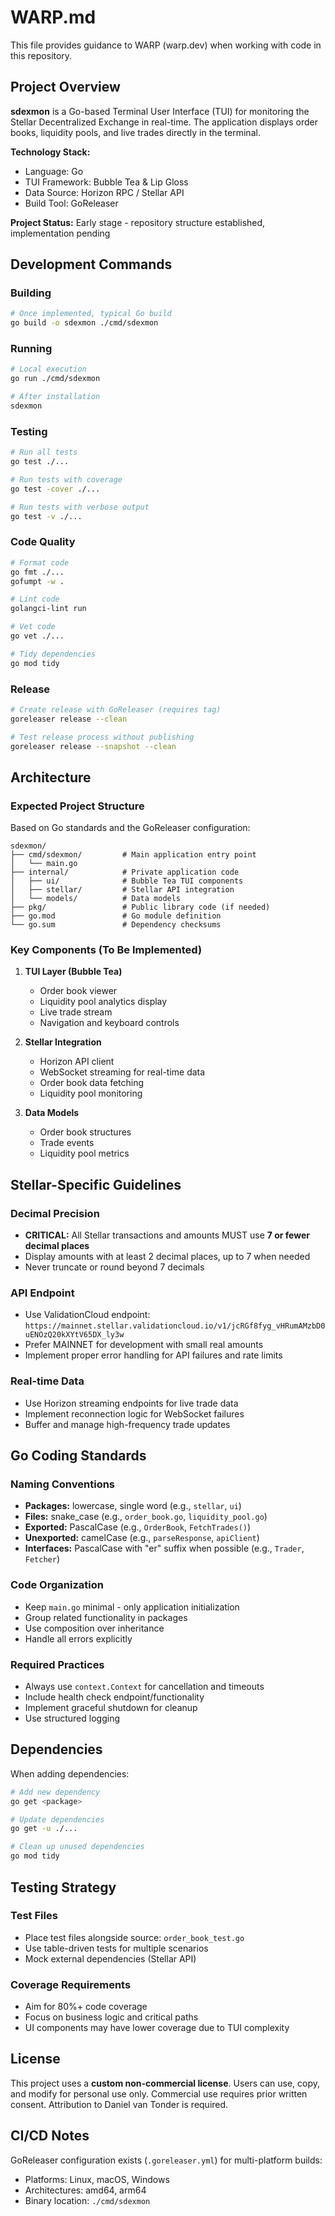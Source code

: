 # WARP.md

This file provides guidance to WARP (warp.dev) when working with code in this repository.

## Project Overview

**sdexmon** is a Go-based Terminal User Interface (TUI) for monitoring the Stellar Decentralized Exchange in real-time. The application displays order books, liquidity pools, and live trades directly in the terminal.

**Technology Stack:**
- Language: Go
- TUI Framework: Bubble Tea & Lip Gloss
- Data Source: Horizon RPC / Stellar API
- Build Tool: GoReleaser

**Project Status:** Early stage - repository structure established, implementation pending

## Development Commands

### Building
```bash
# Once implemented, typical Go build
go build -o sdexmon ./cmd/sdexmon
```

### Running
```bash
# Local execution
go run ./cmd/sdexmon

# After installation
sdexmon
```

### Testing
```bash
# Run all tests
go test ./...

# Run tests with coverage
go test -cover ./...

# Run tests with verbose output
go test -v ./...
```

### Code Quality
```bash
# Format code
go fmt ./...
gofumpt -w .

# Lint code
golangci-lint run

# Vet code
go vet ./...

# Tidy dependencies
go mod tidy
```

### Release
```bash
# Create release with GoReleaser (requires tag)
goreleaser release --clean

# Test release process without publishing
goreleaser release --snapshot --clean
```

## Architecture

### Expected Project Structure
Based on Go standards and the GoReleaser configuration:

```
sdexmon/
├── cmd/sdexmon/         # Main application entry point
│   └── main.go
├── internal/            # Private application code
│   ├── ui/              # Bubble Tea TUI components
│   ├── stellar/         # Stellar API integration
│   └── models/          # Data models
├── pkg/                 # Public library code (if needed)
├── go.mod               # Go module definition
└── go.sum               # Dependency checksums
```

### Key Components (To Be Implemented)

1. **TUI Layer (Bubble Tea)**
   - Order book viewer
   - Liquidity pool analytics display
   - Live trade stream
   - Navigation and keyboard controls

2. **Stellar Integration**
   - Horizon API client
   - WebSocket streaming for real-time data
   - Order book data fetching
   - Liquidity pool monitoring

3. **Data Models**
   - Order book structures
   - Trade events
   - Liquidity pool metrics

## Stellar-Specific Guidelines

### Decimal Precision
- **CRITICAL:** All Stellar transactions and amounts MUST use **7 or fewer decimal places**
- Display amounts with at least 2 decimal places, up to 7 when needed
- Never truncate or round beyond 7 decimals

### API Endpoint
- Use ValidationCloud endpoint: `https://mainnet.stellar.validationcloud.io/v1/jcRGf8fyg_vHRumAMzbD0uENOzQ20kXYtV65DX_ly3w`
- Prefer MAINNET for development with small real amounts
- Implement proper error handling for API failures and rate limits

### Real-time Data
- Use Horizon streaming endpoints for live trade data
- Implement reconnection logic for WebSocket failures
- Buffer and manage high-frequency trade updates

## Go Coding Standards

### Naming Conventions
- **Packages:** lowercase, single word (e.g., `stellar`, `ui`)
- **Files:** snake_case (e.g., `order_book.go`, `liquidity_pool.go`)
- **Exported:** PascalCase (e.g., `OrderBook`, `FetchTrades()`)
- **Unexported:** camelCase (e.g., `parseResponse`, `apiClient`)
- **Interfaces:** PascalCase with "er" suffix when possible (e.g., `Trader`, `Fetcher`)

### Code Organization
- Keep `main.go` minimal - only application initialization
- Group related functionality in packages
- Use composition over inheritance
- Handle all errors explicitly

### Required Practices
- Always use `context.Context` for cancellation and timeouts
- Include health check endpoint/functionality
- Implement graceful shutdown for cleanup
- Use structured logging

## Dependencies

When adding dependencies:
```bash
# Add new dependency
go get <package>

# Update dependencies
go get -u ./...

# Clean up unused dependencies
go mod tidy
```

## Testing Strategy

### Test Files
- Place test files alongside source: `order_book_test.go`
- Use table-driven tests for multiple scenarios
- Mock external dependencies (Stellar API)

### Coverage Requirements
- Aim for 80%+ code coverage
- Focus on business logic and critical paths
- UI components may have lower coverage due to TUI complexity

## License

This project uses a **custom non-commercial license**. Users can use, copy, and modify for personal use only. Commercial use requires prior written consent. Attribution to Daniel van Tonder is required.

## CI/CD Notes

GoReleaser configuration exists (`.goreleaser.yml`) for multi-platform builds:
- Platforms: Linux, macOS, Windows
- Architectures: amd64, arm64
- Binary location: `./cmd/sdexmon`
